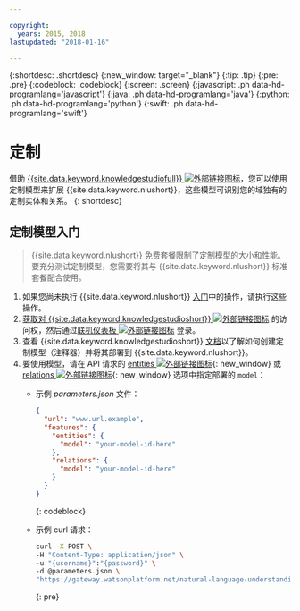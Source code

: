 ```yaml
---

copyright:
  years: 2015, 2018
lastupdated: "2018-01-16"

---
```


{:shortdesc: .shortdesc}
{:new_window: target="_blank"}
{:tip: .tip}
{:pre: .pre}
{:codeblock: .codeblock}
{:screen: .screen}
{:javascript: .ph data-hd-programlang='javascript'}
{:java: .ph data-hd-programlang='java'}
{:python: .ph data-hd-programlang='python'}
{:swift: .ph data-hd-programlang='swift'}

# 定制

借助 [{{site.data.keyword.knowledgestudiofull}} ![外部链接图标](../../icons/launch-glyph.svg "外部链接图标")](https://ibm.biz/watsonknowledgestudio)，您可以使用定制模型来扩展 {{site.data.keyword.nlushort}}，这些模型可识别您的域独有的定制实体和关系。
{: shortdesc}

## 定制模型入门

> {{site.data.keyword.nlushort}} 免费套餐限制了定制模型的大小和性能。要充分测试定制模型，您需要将其与 {{site.data.keyword.nlushort}} 标准套餐配合使用。

1. 如果您尚未执行 {{site.data.keyword.nlushort}} [入门](/docs/services/natural-language-understanding/getting-started.html)中的操作，请执行这些操作。
1. [获取对 {{site.data.keyword.knowledgestudioshort}} ![外部链接图标](../../icons/launch-glyph.svg "外部链接图标")](https://www.ibm.com/us-en/marketplace/supervised-machine-learning/purchase#product-header-top) 的访问权，然后通过[联机仪表板 ![外部链接图标](../../icons/launch-glyph.svg "外部链接图标")](https://gateway.watsonplatform.net/knowledge-studio/ui/dashboard/) 登录。
1. 查看 {{site.data.keyword.knowledgestudioshort}} [文档](/docs/services/knowledge-studio/index.html)以了解如何创建定制模型（注释器）并将其部署到 {{site.data.keyword.nlushort}}。
1. 要使用模型，请在 API 请求的 [entities ![外部链接图标](../../icons/launch-glyph.svg "外部链接图标")](https://www.ibm.com/watson/developercloud/natural-language-understanding/api/v1/#entities){: new_window} 或 [relations ![外部链接图标](../../icons/launch-glyph.svg "外部链接图标")](https://www.ibm.com/watson/developercloud/natural-language-understanding/api/v1/#relations){: new_window} 选项中指定部署的 `model`：
    - 示例 *parameters.json* 文件：

        ```json
        {
          "url": "www.url.example",
          "features": {
            "entities": {
              "model": "your-model-id-here"
            },
            "relations": {
              "model": "your-model-id-here"
            }
          }
        }
        ```
        {: codeblock}
    
    - 示例 curl 请求：

        ```bash
        curl -X POST \
        -H "Content-Type: application/json" \
        -u "{username}":"{password}" \
        -d @parameters.json \
        "https://gateway.watsonplatform.net/natural-language-understanding/api/v1/analyze?version=2017-02-27"
        ```
        {: pre}

